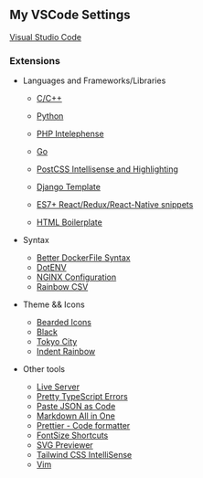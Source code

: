 ## My VSCode Settings

[Visual Studio Code](https://code.visualstudio.com/)

### Extensions

- Languages and Frameworks/Libraries
  - [C/C++](https://github.com/microsoft/vscode-cpptools)
  - [Python](https://marketplace.visualstudio.com/items?itemName=ms-python.python)
  - [PHP Intelephense](https://marketplace.visualstudio.com/items?itemName=bmewburn.vscode-intelephense-client)
  - [Go](https://marketplace.visualstudio.com/items?itemName=golang.Go)
  - [PostCSS Intellisense and Highlighting](https://marketplace.visualstudio.com/items?itemName=vunguyentuan.vscode-postcss)
 
  - [Django Template](https://marketplace.visualstudio.com/items?itemName=bibhasdn.django-html)
  - [ES7+ React/Redux/React-Native snippets](https://marketplace.visualstudio.com/items?itemName=dsznajder.es7-react-js-snippets)
  - [HTML Boilerplate](https://marketplace.visualstudio.com/items?itemName=sidthesloth.html5-boilerplate)

- Syntax
  - [Better DockerFile Syntax](https://marketplace.visualstudio.com/items?itemName=jeff-hykin.better-dockerfile-syntax)
  - [DotENV](https://marketplace.visualstudio.com/items?itemName=mikestead.dotenv)
  - [NGINX Configuration](https://marketplace.visualstudio.com/items?itemName=william-voyek.vscode-nginx)
  - [Rainbow CSV](https://marketplace.visualstudio.com/items?itemName=mechatroner.rainbow-csv)

- Theme && Icons
  - [Bearded Icons](https://marketplace.visualstudio.com/items?itemName=BeardedBear.beardedicons)
  - [Black](https://marketplace.visualstudio.com/items?itemName=Jaakko.black)
  - [Tokyo City](https://marketplace.visualstudio.com/items?itemName=huytd.tokyo-city)
  - [Indent Rainbow](https://marketplace.visualstudio.com/items?itemName=oderwat.indent-rainbow)
 
- Other tools
  - [Live Server](https://marketplace.visualstudio.com/items?itemName=ritwickdey.LiveServer)
  - [Pretty TypeScript Errors](https://marketplace.visualstudio.com/items?itemName=yoavbls.pretty-ts-errors)
  - [Paste JSON as Code](https://marketplace.visualstudio.com/items?itemName=quicktype.quicktype)
  - [Markdown All in One](https://marketplace.visualstudio.com/items?itemName=yzhang.markdown-all-in-one)
  - [Prettier - Code formatter](https://marketplace.visualstudio.com/items?itemName=esbenp.prettier-vscode)
  - [FontSize Shortcuts](https://marketplace.visualstudio.com/items?itemName=fosshaas.fontsize-shortcuts)
  - [SVG Previewer](https://marketplace.visualstudio.com/items?itemName=vitaliymaz.vscode-svg-previewer)
  - [Tailwind CSS IntelliSense](https://marketplace.visualstudio.com/items?itemName=bradlc.vscode-tailwindcss)
  - [Vim](https://marketplace.visualstudio.com/items?itemName=vscodevim.vim)

